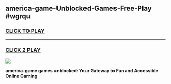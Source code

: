 
## america-game-Unblocked-Games-Free-Play #wgrqu
<h3>
<a href="https://us.freeplayer.one?title=america-game&ref=9M">CLICK TO PLAY</a></h3>
<hr>

<h3>
<a href="https://us.freeplayer.one?title=america-game&ref=9M">CLICK 2 PLAY</a>
  
</h3>

<a href="https://us.freeplayer.one?title=america-game&ref=9M"><img src="https://clearcache.store/games.png"></a>


**america-game games unblocked: Your Gateway to Fun and Accessible Online Gaming**
